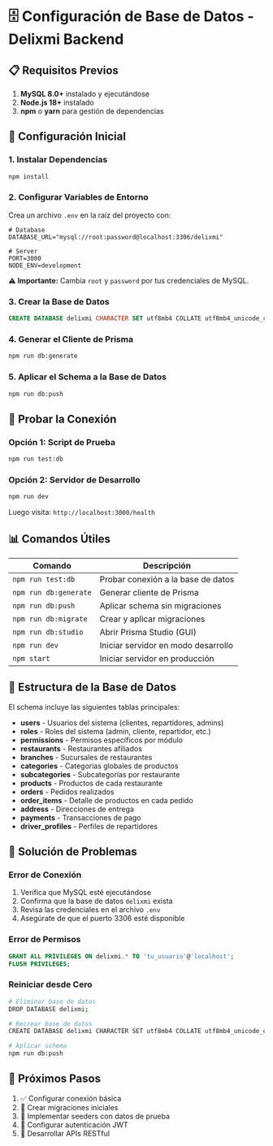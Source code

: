 # 🗄️ Configuración de Base de Datos - Delixmi Backend

## 📋 Requisitos Previos

1. **MySQL 8.0+** instalado y ejecutándose
2. **Node.js 18+** instalado
3. **npm** o **yarn** para gestión de dependencias

## 🚀 Configuración Inicial

### 1. Instalar Dependencias
```bash
npm install
```

### 2. Configurar Variables de Entorno
Crea un archivo `.env` en la raíz del proyecto con:
```env
# Database
DATABASE_URL="mysql://root:password@localhost:3306/delixmi"

# Server
PORT=3000
NODE_ENV=development
```

**⚠️ Importante:** Cambia `root` y `password` por tus credenciales de MySQL.

### 3. Crear la Base de Datos
```sql
CREATE DATABASE delixmi CHARACTER SET utf8mb4 COLLATE utf8mb4_unicode_ci;
```

### 4. Generar el Cliente de Prisma
```bash
npm run db:generate
```

### 5. Aplicar el Schema a la Base de Datos
```bash
npm run db:push
```

## 🧪 Probar la Conexión

### Opción 1: Script de Prueba
```bash
npm run test:db
```

### Opción 2: Servidor de Desarrollo
```bash
npm run dev
```

Luego visita: `http://localhost:3000/health`

## 📊 Comandos Útiles

| Comando | Descripción |
|---------|-------------|
| `npm run test:db` | Probar conexión a la base de datos |
| `npm run db:generate` | Generar cliente de Prisma |
| `npm run db:push` | Aplicar schema sin migraciones |
| `npm run db:migrate` | Crear y aplicar migraciones |
| `npm run db:studio` | Abrir Prisma Studio (GUI) |
| `npm run dev` | Iniciar servidor en modo desarrollo |
| `npm start` | Iniciar servidor en producción |

## 🔧 Estructura de la Base de Datos

El schema incluye las siguientes tablas principales:

- **users** - Usuarios del sistema (clientes, repartidores, admins)
- **roles** - Roles del sistema (admin, cliente, repartidor, etc.)
- **permissions** - Permisos específicos por módulo
- **restaurants** - Restaurantes afiliados
- **branches** - Sucursales de restaurantes
- **categories** - Categorías globales de productos
- **subcategories** - Subcategorías por restaurante
- **products** - Productos de cada restaurante
- **orders** - Pedidos realizados
- **order_items** - Detalle de productos en cada pedido
- **address** - Direcciones de entrega
- **payments** - Transacciones de pago
- **driver_profiles** - Perfiles de repartidores

## 🚨 Solución de Problemas

### Error de Conexión
1. Verifica que MySQL esté ejecutándose
2. Confirma que la base de datos `delixmi` exista
3. Revisa las credenciales en el archivo `.env`
4. Asegúrate de que el puerto 3306 esté disponible

### Error de Permisos
```sql
GRANT ALL PRIVILEGES ON delixmi.* TO 'tu_usuario'@'localhost';
FLUSH PRIVILEGES;
```

### Reiniciar desde Cero
```bash
# Eliminar base de datos
DROP DATABASE delixmi;

# Recrear base de datos
CREATE DATABASE delixmi CHARACTER SET utf8mb4 COLLATE utf8mb4_unicode_ci;

# Aplicar schema
npm run db:push
```

## 📝 Próximos Pasos

1. ✅ Configurar conexión básica
2. 🔄 Crear migraciones iniciales
3. 🌱 Implementar seeders con datos de prueba
4. 🔐 Configurar autenticación JWT
5. 🚀 Desarrollar APIs RESTful
